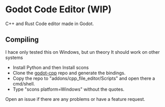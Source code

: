 # Godot Code Editor (WIP)
C++ and Rust Code editor made in Godot.

## Compiling
I hace only tested this on Windows, but un theory It should work on other systems
- Install Python and then Install scons
- Clone the [godot-cpp](https://github.com/godotengine/godot-cpp) repo and generate the bindings.
- Copy the repo to "addons/cpp_file_editor/Scripts" and open there a cmd/shell.
- Type "scons platform=Windows" without the quotes.

Open an issue if there are any problems or have a feature request.

